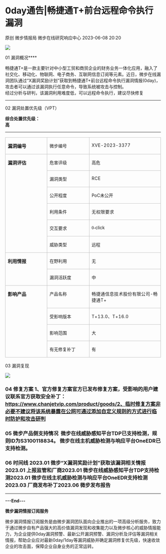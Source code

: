 #  0day通告|畅捷通T+前台远程命令执行漏洞   
原创 微步情报局  微步在线研究响应中心   2023-06-08 20:20  
  
![](https://mmbiz.qpic.cn/mmbiz_png/fFyp1gWjicMKKIwzXUMSTRxJbmEAibibMabggxYnpFRmPXP4YIicg335GmW5s2lb5jibiaEImQXzbHnA7icXL3Z8Skpwg/640?wx_fmt=png&wxfrom=5&wx_lazy=1&wx_co=1 "")  
  
01 漏洞概况****  
  
  
  
畅捷通T+是一款主要针对中小型工贸和商贸企业的财务业务一体化应用，融入了社交化、移动化、物联网、电子商务、互联网信息订阅等元素。近日，微步在线漏洞团队通过“X漏洞奖励计划”获取到畅捷通T+前台远程命令执行漏洞情报(0day)，攻击者可以通过该漏洞执行任意命令，导致系统被攻击与控制。  
经过分析与研判，该漏洞利用难度低，可以远程命令执行，建议尽快修复  
****  
  
02 漏洞处置优先级（VPT）  
  
  
  
**综合处置优先级：**  
**高**  
****  
  
<table><tbody style="visibility: visible;"><tr style="height: 23.3pt;visibility: visible;"><td style="border-color: rgb(191, 191, 191);border-style: solid;border-width: 1pt;padding: 0cm 5.4pt;word-break: break-all;visibility: visible;" width="111" valign="top" height="23"><p style="visibility: visible;"><strong style="visibility: visible;"><span style="font-size: 15px;visibility: visible;">漏洞编号</span></strong></p></td><td style="border-color: rgb(191, 191, 191) rgb(191, 191, 191) rgb(191, 191, 191) currentcolor;border-style: solid solid solid none;border-width: 1pt 1pt 1pt medium;padding: 0cm 5.4pt;word-break: break-all;visibility: visible;" width="76" valign="top" height="23"><p style="visibility: visible;"><span style="font-size: 14px;visibility: visible;">微步编号</span></p></td><td style="border-color: rgb(191, 191, 191) rgb(191, 191, 191) rgb(191, 191, 191) currentcolor;border-style: solid solid solid none;border-width: 1pt 1pt 1pt medium;padding: 0cm 5.4pt;word-break: break-all;visibility: visible;" width="227" valign="top" height="23"><p style="visibility: visible;"><span style="font-size: 14px;letter-spacing: 0.578px;text-decoration: rgba(0, 0, 0, 0.9);visibility: visible;"></span><span style="font-size: 14px;letter-spacing: 0.578px;text-decoration: rgba(0, 0, 0, 0.9);visibility: visible;"><span style="font-size: 14px;letter-spacing: 0.578px;text-decoration: rgba(0, 0, 0, 0.9);">XVE-2023-3377</span></span><span style="font-size: 14px;letter-spacing: 0.578px;text-decoration: rgba(0, 0, 0, 0.9);visibility: visible;"></span></p></td></tr><tr style="height: 23.3pt;visibility: visible;"><td rowspan="6" style="border-color: currentcolor rgb(191, 191, 191) rgb(191, 191, 191);border-style: none solid solid;border-width: medium 1pt 1pt;padding: 0cm 5.4pt;visibility: visible;" width="131" valign="top" height="23"><p style="visibility: visible;"><strong style="visibility: visible;"><span style="font-size: 15px;visibility: visible;">漏洞评估</span></strong></p></td><td style="border-color: currentcolor rgb(191, 191, 191) rgb(191, 191, 191) currentcolor;border-style: none solid solid none;border-width: medium 1pt 1pt medium;padding: 0cm 5.4pt;visibility: visible;" width="76" valign="top" height="23"><p style="visibility: visible;"><span style="font-size: 14px;visibility: visible;">危害评级</span></p></td><td style="border-color: currentcolor rgb(191, 191, 191) rgb(191, 191, 191) currentcolor;border-style: none solid solid none;border-width: medium 1pt 1pt medium;padding: 0cm 5.4pt;word-break: break-all;visibility: visible;" width="227" valign="top" height="23"><p style="visibility: visible;"><span style="font-size: 14px;visibility: visible;">高危</span></p></td></tr><tr style="mso-yfti-irow:2;height:23.3pt;"><td style="border-color: currentcolor rgb(191, 191, 191) rgb(191, 191, 191) currentcolor;border-style: none solid solid none;border-width: medium 1pt 1pt medium;padding: 0cm 5.4pt;" width="132" valign="top" height="23"><p><span style="font-size: 14px;">漏洞类型</span></p></td><td style="border-color: currentcolor rgb(191, 191, 191) rgb(191, 191, 191) currentcolor;border-style: none solid solid none;border-width: medium 1pt 1pt medium;padding: 0cm 5.4pt;word-break: break-all;" width="235" valign="top" height="23"><p><span style="font-size: 14px;"></span><span style="font-size: 14px;letter-spacing: 0.578px;text-decoration: rgba(0, 0, 0, 0.9);">RCE</span></p></td></tr><tr style="mso-yfti-irow:3;"><td style="border-color: currentcolor rgb(191, 191, 191) rgb(191, 191, 191) currentcolor;border-style: none solid solid none;border-width: medium 1pt 1pt medium;padding: 0cm 5.4pt;" width="132" valign="top"><p><span style="font-size: 14px;">公开程度</span></p></td><td style="border-color: currentcolor rgb(191, 191, 191) rgb(191, 191, 191) currentcolor;border-style: none solid solid none;border-width: medium 1pt 1pt medium;padding: 0cm 5.4pt;word-break: break-all;" width="235" valign="top"><p><span style="font-size: 14px;">PoC未公开</span></p></td></tr><tr style="mso-yfti-irow:4;"><td style="border-color: currentcolor rgb(191, 191, 191) rgb(191, 191, 191) currentcolor;border-style: none solid solid none;border-width: medium 1pt 1pt medium;padding: 0cm 5.4pt;" width="132" valign="top"><p><span style="font-size: 14px;">利用条件</span></p></td><td style="border-color: currentcolor rgb(191, 191, 191) rgb(191, 191, 191) currentcolor;border-style: none solid solid none;border-width: medium 1pt 1pt medium;padding: 0cm 5.4pt;word-break: break-all;" width="235" valign="top"><p><span style="font-size: 14px;letter-spacing: 0.578px;text-decoration: rgba(0, 0, 0, 0.9);"></span><span style="font-size: 14px;letter-spacing: 0.578px;text-decoration: rgba(0, 0, 0, 0.9);"><span style="font-size: 14px;letter-spacing: 0.578px;text-decoration: rgba(0, 0, 0, 0.9);">无权限要求</span></span></p></td></tr><tr style="mso-yfti-irow:5;"><td style="border-color: currentcolor rgb(191, 191, 191) rgb(191, 191, 191) currentcolor;border-style: none solid solid none;border-width: medium 1pt 1pt medium;padding: 0cm 5.4pt;" width="132" valign="top"><p><span style="font-size: 14px;">交互要求</span></p></td><td style="border-color: currentcolor rgb(191, 191, 191) rgb(191, 191, 191) currentcolor;border-style: none solid solid none;border-width: medium 1pt 1pt medium;padding: 0cm 5.4pt;" width="235" valign="top"><p><span style="font-size: 14px;"><span style="font-size: 14px;font-family: 黑体;" lang="EN-US">0-</span>click</span></p></td></tr><tr style="mso-yfti-irow:6;"><td style="border-color: currentcolor rgb(191, 191, 191) rgb(191, 191, 191) currentcolor;border-style: none solid solid none;border-width: medium 1pt 1pt medium;padding: 0cm 5.4pt;" width="132" valign="top"><p><span style="font-size: 14px;">威胁类型</span></p></td><td style="border-color: currentcolor rgb(191, 191, 191) rgb(191, 191, 191) currentcolor;border-style: none solid solid none;border-width: medium 1pt 1pt medium;padding: 0cm 5.4pt;" width="235" valign="top"><p><span style="font-size: 14px;">远程</span></p></td></tr><tr style="mso-yfti-irow:7;"><td rowspan="2" style="border-color: currentcolor rgb(191, 191, 191) rgb(191, 191, 191);border-style: none solid solid;border-width: medium 1pt 1pt;padding: 0cm 5.4pt;" width="131" valign="top"><p><strong><span style="font-size: 15px;">利用情报</span></strong></p></td><td style="border-color: currentcolor rgb(191, 191, 191) rgb(191, 191, 191) currentcolor;border-style: none solid solid none;border-width: medium 1pt 1pt medium;padding: 0cm 5.4pt;" width="76" valign="top"><p><span style="font-size: 14px;">在野利用</span></p></td><td style="border-color: currentcolor rgb(191, 191, 191) rgb(191, 191, 191) currentcolor;border-style: none solid solid none;border-width: medium 1pt 1pt medium;padding: 0cm 5.4pt;" width="227" valign="top"><p><span style="font-size: 14px;">无</span></p></td></tr><tr style="mso-yfti-irow:8;"><td style="border-color: currentcolor rgb(191, 191, 191) rgb(191, 191, 191) currentcolor;border-style: none solid solid none;border-width: medium 1pt 1pt medium;padding: 0cm 5.4pt;" width="132" valign="top"><p><span style="font-size: 14px;">漏洞活跃度</span></p></td><td style="border-color: currentcolor rgb(191, 191, 191) rgb(191, 191, 191) currentcolor;border-style: none solid solid none;border-width: medium 1pt 1pt medium;padding: 0cm 5.4pt;word-break: break-all;" width="235" valign="top"><p><span style="font-size: 14px;">中</span></p></td></tr><tr style="mso-yfti-irow:9;"><td rowspan="4" style="border-color: currentcolor rgb(191, 191, 191) rgb(191, 191, 191);border-style: none solid solid;border-width: medium 1pt 1pt;padding: 0cm 5.4pt;" width="131" valign="top"><p><strong><span style="font-size: 15px;">影响产品</span></strong></p></td><td style="border-color: currentcolor rgb(191, 191, 191) rgb(191, 191, 191) currentcolor;border-style: none solid solid none;border-width: medium 1pt 1pt medium;padding: 0cm 5.4pt;" width="76" valign="top"><p><span style="font-size: 14px;">产品名称</span></p></td><td style="border-color: currentcolor rgb(191, 191, 191) rgb(191, 191, 191) currentcolor;border-style: none solid solid none;border-width: medium 1pt 1pt medium;padding: 0cm 5.4pt;word-break: break-all;" width="227" valign="top"><p><span style="font-size: 14px;letter-spacing: 0.578px;text-decoration: rgba(0, 0, 0, 0.9);"><span style="font-size: 14px;letter-spacing: 0.578px;text-decoration: rgba(0, 0, 0, 0.9);">畅捷通信息技术股份有限公司-畅捷通T+</span></span></p></td></tr><tr style="mso-yfti-irow:10;"><td style="border-color: currentcolor rgb(191, 191, 191) rgb(191, 191, 191) currentcolor;border-style: none solid solid none;border-width: medium 1pt 1pt medium;padding: 0cm 5.4pt;" width="132" valign="top"><p><span style="font-size: 14px;">受影响版本</span></p></td><td style="border-color: currentcolor rgb(191, 191, 191) rgb(191, 191, 191) currentcolor;border-style: none solid solid none;border-width: medium 1pt 1pt medium;padding: 0cm 5.4pt;word-break: break-all;" width="235" valign="top"><p><span style="font-size: 14px;"></span><span style="font-size: 14px;letter-spacing: 0.578px;text-decoration: rgba(0, 0, 0, 0.9);"></span><span style="font-size: 14px;letter-spacing: 0.578px;text-decoration: rgba(0, 0, 0, 0.9);"><span style="font-size: 14px;letter-spacing: 0.578px;text-decoration: rgba(0, 0, 0, 0.9);">T+13.0、T+16.0</span></span><span style="font-size: 14px;letter-spacing: 0.578px;text-decoration: rgba(0, 0, 0, 0.9);"></span></p></td></tr><tr style="mso-yfti-irow:11;"><td style="border-color: currentcolor rgb(191, 191, 191) rgb(191, 191, 191) currentcolor;border-style: none solid solid none;border-width: medium 1pt 1pt medium;padding: 0cm 5.4pt;" width="132" valign="top"><p><span style="font-size: 14px;">影响范围</span></p></td><td style="border-color: currentcolor rgb(191, 191, 191) rgb(191, 191, 191) currentcolor;border-style: none solid solid none;border-width: medium 1pt 1pt medium;padding: 0cm 5.4pt;word-break: break-all;" width="235" valign="top"><p><span style="font-size: 14px;">大</span></p></td></tr><tr style="mso-yfti-irow:12;mso-yfti-lastrow:yes;height:26.7pt;"><td style="border-color: currentcolor rgb(191, 191, 191) rgb(191, 191, 191) currentcolor;border-style: none solid solid none;border-width: medium 1pt 1pt medium;padding: 0cm 5.4pt;" width="132" valign="top" height="26"><p><span style="font-size: 14px;">有无修复补丁</span></p></td><td style="border-color: currentcolor rgb(191, 191, 191) rgb(191, 191, 191) currentcolor;border-style: none solid solid none;border-width: medium 1pt 1pt medium;padding: 0cm 5.4pt;word-break: break-all;" width="235" valign="top" height="26"><p><span style="font-size: 14px;">有</span></p></td></tr></tbody></table>  
  
03 漏洞复现   
  
  
  
![](https://mmbiz.qpic.cn/mmbiz_png/fFyp1gWjicMI0ELxtLqgOUTIfI4hGwnScm6uy8MqsDeZJMOD1HzflWHQKibbGUjZun3a1N864fPOPJ2QzmVPscfQ/640?wx_fmt=png "")  
### 04 修复方案 1、官方修复方案官方已发布修复方案，受影响的用户建议联系官方获取安全补丁：https://www.chanjetvip.com/product/goods/2、临时修复方案非必要不建议将该系统暴露在公网可通过添加自定义规则的方式进行临时防护和攻击研判  
### 05 微步产品侧支持情况  微步在线威胁感知平台TDP已支持检测，规则ID为S3100118834。 微步在线主机威胁检测与响应平台OneEDR已支持检测。  
### 06 时间线 2023.01 微步“X漏洞奖励计划”获取该漏洞相关情报2023.01 上报监管和厂商2023.01 微步在线威胁感知平台TDP支持检测2023.01 微步在线主机威胁检测与响应平台OneEDR支持检测2023.03 厂商发布补丁2023.06 微步发布报告  
  
****  
**---End---**  
  
**微步漏洞情报订阅服务**  
  
微步漏洞情报订阅服务是由微步漏洞团队面向企业推出的一项高级分析服务，致力于通过微步自有产品强大的高价值漏洞发现和收集能力以及微步核心的威胁情报能力，为企业提供0day漏洞预警、最新公开漏洞预警、漏洞分析及评估等漏洞相关情报，帮助企业应对最新0day/1day等漏洞威胁并确定漏洞修复优先级，快速收敛企业的攻击面，保障企业自身业务的正常运转。  
  
